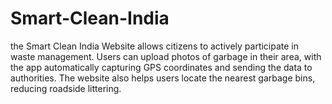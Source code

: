 # Smart-Clean-India
the Smart Clean India Website allows citizens to actively participate in waste management. Users can upload photos of garbage in their area, with the app automatically capturing GPS coordinates and sending the data to authorities. The website also helps users locate the nearest garbage bins, reducing roadside littering.
